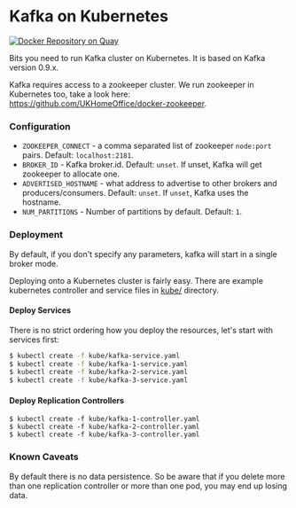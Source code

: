 # Kafka on Kubernetes
[![Docker Repository on Quay](https://quay.io/repository/ukhomeofficedigital/kafka/status "Docker Repository on Quay")](https://quay.io/repository/ukhomeofficedigital/kafka)

Bits you need to run Kafka cluster on Kubernetes. It is based on Kafka
version 0.9.x.

Kafka requires access to a zookeeper cluster. We run zookeeper in Kubernetes
too, take a look here: https://github.com/UKHomeOffice/docker-zookeeper.


### Configuration
* `ZOOKEEPER_CONNECT` - a comma separated list of zookeeper `node:port` pairs.
  Default: `localhost:2181`.
* `BROKER_ID` - Kafka broker.id. Default: `unset`. If unset, Kafka will get
  zookeeper to allocate one.
* `ADVERTISED_HOSTNAME` - what address to advertise to other brokers and
  producers/consumers. Default: `unset`. If `unset`, Kafka uses the hostname.
* `NUM_PARTITIONS` - Number of partitions by default. Default: `1`.


### Deployment
By default, if you don't specify any parameters, kafka will start in
a single broker mode.

Deploying onto a Kubernetes cluster is fairly easy. There are example
kubernetes controller and service files in [kube/](kube/) directory.


#### Deploy Services
There is no strict ordering how you deploy the resources, let's start with
services first:

```bash
$ kubectl create -f kube/kafka-service.yaml
$ kubectl create -f kube/kafka-1-service.yaml
$ kubectl create -f kube/kafka-2-service.yaml
$ kubectl create -f kube/kafka-3-service.yaml
```


#### Deploy Replication Controllers

```
$ kubectl create -f kube/kafka-1-controller.yaml
$ kubectl create -f kube/kafka-2-controller.yaml
$ kubectl create -f kube/kafka-3-controller.yaml
```


### Known Caveats

By default there is no data persistence. So be aware that if you delete more
than one replication controller or more than one pod, you may end up losing
data.
